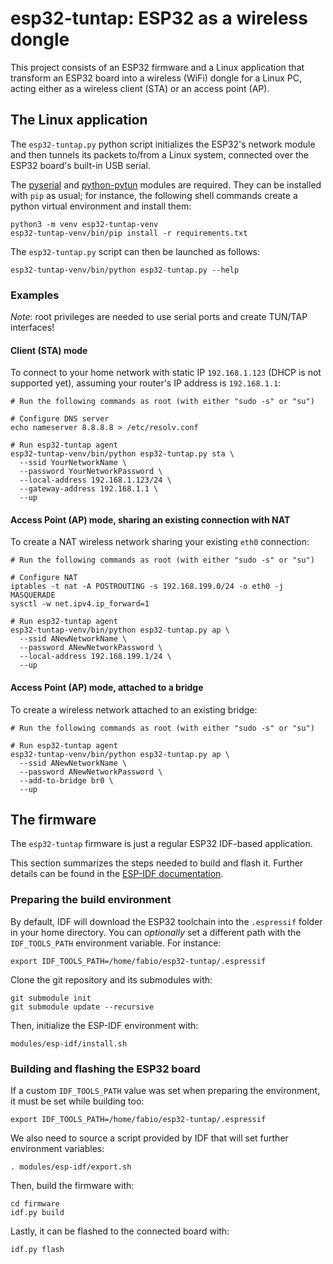 # esp32-tuntap: ESP32 as a wireless dongle

This project consists of an ESP32 firmware and a Linux application that
transform an ESP32 board into a wireless (WiFi) dongle for a Linux PC, acting
either as a wireless client (STA) or an access point (AP).

## The Linux application

The `esp32-tuntap.py` python script initializes the ESP32's network module and
then tunnels its packets to/from a Linux system, connected over the ESP32
board's built-in USB serial.

The [pyserial](https://pypi.org/project/pyserial) and
[python-pytun](https://pypi.org/project/python-pytun) modules are required. They
can be installed with `pip` as usual; for instance, the following shell commands
create a python virtual environment and install them:

```shell script
python3 -m venv esp32-tuntap-venv
esp32-tuntap-venv/bin/pip install -r requirements.txt
```

The `esp32-tuntap.py` script can then be launched as follows:

```shell script
esp32-tuntap-venv/bin/python esp32-tuntap.py --help
```

### Examples

*Note*: root privileges are needed to use serial ports and create TUN/TAP
interfaces!

#### Client (STA) mode

To connect to your home network with static IP `192.168.1.123` (DHCP is not
supported yet), assuming your router's IP address is `192.168.1.1`:

```shell script
# Run the following commands as root (with either "sudo -s" or "su")

# Configure DNS server
echo nameserver 8.8.8.8 > /etc/resolv.conf

# Run esp32-tuntap agent
esp32-tuntap-venv/bin/python esp32-tuntap.py sta \
  --ssid YourNetworkName \
  --password YourNetworkPassword \
  --local-address 192.168.1.123/24 \
  --gateway-address 192.168.1.1 \
  --up
```

#### Access Point (AP) mode, sharing an existing connection with NAT

To create a NAT wireless network sharing your existing `eth0` connection:

```shell script
# Run the following commands as root (with either "sudo -s" or "su")

# Configure NAT
iptables -t nat -A POSTROUTING -s 192.168.199.0/24 -o eth0 -j MASQUERADE
sysctl -w net.ipv4.ip_forward=1

# Run esp32-tuntap agent
esp32-tuntap-venv/bin/python esp32-tuntap.py ap \
  --ssid ANewNetworkName \
  --password ANewNetworkPassword \
  --local-address 192.168.199.1/24 \
  --up
```

#### Access Point (AP) mode, attached to a bridge

To create a wireless network attached to an existing bridge:

```shell script
# Run the following commands as root (with either "sudo -s" or "su")

# Run esp32-tuntap agent
esp32-tuntap-venv/bin/python esp32-tuntap.py ap \
  --ssid ANewNetworkName \
  --password ANewNetworkPassword \
  --add-to-bridge br0 \
  --up
```

## The firmware

The `esp32-tuntap` firmware is just a regular ESP32 IDF-based application.

This section summarizes the steps needed to build and flash it. Further details
can be found in the
[ESP-IDF documentation](https://docs.espressif.com/projects/esp-idf/en/v4.2/esp32/get-started/index.html).

### Preparing the build environment

By default, IDF will download the ESP32 toolchain into the `.espressif` folder
in your home directory. You can *optionally* set a different path with the
`IDF_TOOLS_PATH` environment variable. For instance:

```shell script
export IDF_TOOLS_PATH=/home/fabio/esp32-tuntap/.espressif
```

Clone the git repository and its submodules with:

```shell script
git submodule init
git submodule update --recursive
```
Then, initialize the ESP-IDF environment with:

```shell script
modules/esp-idf/install.sh
```

### Building and flashing the ESP32 board

If a custom `IDF_TOOLS_PATH` value was set when preparing the environment, it
must be set while building too:

```shell script
export IDF_TOOLS_PATH=/home/fabio/esp32-tuntap/.espressif
```

We also need to source a script provided by IDF that will set further
environment variables:

```shell script
. modules/esp-idf/export.sh
```

Then, build the firmware with:

```shell script
cd firmware
idf.py build
```

Lastly, it can be flashed to the connected board with:

```shell script
idf.py flash
```
